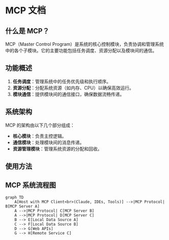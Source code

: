 # MCP 文档

## 什么是 MCP？

MCP（Master Control Program）是系统的核心控制模块，负责协调和管理系统中的各个子模块。它的主要功能包括任务调度、资源分配以及模块间的通信。

## 功能概述

1. **任务调度**：管理系统中的任务优先级和执行顺序。
2. **资源分配**：分配系统资源（如内存、CPU）以确保高效运行。
3. **模块通信**：提供模块间的通信接口，确保数据流畅传递。

## 系统架构

MCP 的架构由以下几个部分组成：

- **核心模块**：负责主控逻辑。
- **通信模块**：处理模块间的消息传递。
- **资源管理模块**：管理系统资源的分配和回收。

## 使用方法
## MCP 系统流程图

```mermaid
graph TD
    A[Host with MCP Client<br>(Claude, IDEs, Tools)] -->|MCP Protocol| B[MCP Server A]
    A -->|MCP Protocol| C[MCP Server B]
    A -->|MCP Protocol| D[MCP Server C]
    B --> E[Local Data Source A]
    C --> F[Local Data Source B]
    D --> G[Web APIs]
    G --> H[Remote Service C]
```
